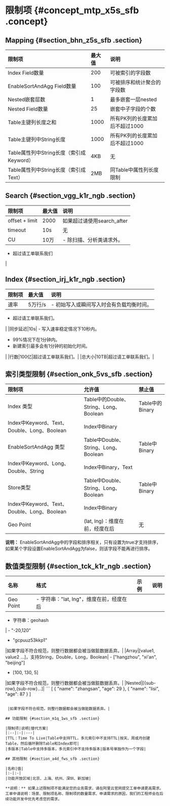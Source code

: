 # 限制项 {#concept_mtp_x5s_sfb .concept}

## Mapping {#section_bhn_z5s_sfb .section}

|限制项|最大值|说明|
|:--|:--|:-|
|Index Field数量|200|可被索引的字段数|
|EnableSortAndAgg Field数量|100|可被排序和统计聚合的字段数|
|Nested嵌套层数|1|最多嵌套一层nested|
|Nested Field数量|25|嵌套中子字段的个数|
|Table主键列长度之和|1000|所有PK列的长度累加后不超过1000|
|Table主键列中String长度|1000|所有PK列的长度累加后不超过1000|
|Table属性列中String长度（索引成Keyword）|4KB|无|
|Table属性列中String长度（索引成Text）|2MB|同Table中属性列长度限制|

## Search {#section_vgg_k1r_ngb .section}

|限制项|最大值|说明|
|:--|:--|:-|
|offset + limit|2000|如果超过请使用search\_after|
|timeout|10s|无|
|CU|10万| -   除扫描、分析类请求外。
-   超过请工单联系我们

 |

## Index {#section_irj_k1r_ngb .section}

|限制项|最大值|说明|
|:--|:--|:-|
|速率|5万行/s| -   初始写入或瞬间写入时会有负载均衡时间。
-   超过请工单联系我们。

 |
|同步延迟|10s| -   写入速率稳定情况下10秒内。
-   99%情况下在1分钟内。
-   新建索引最多会有1分钟的初始化时间。

 |
|行数|100亿|超过请工单联系我们。|
|总大小|10TB|超过请工单联系我们。|

## 索引类型限制 {#section_onk_5vs_sfb .section}

|限制项|允许值|禁止值|
|:--|:--|:--|
|Index 类型|Table中的Double、String、Long、Boolean|Table中的Binary|
|Index中Keyword、Text、Double、Long、Boolean|Index中Binary|
|EnableSortAndAgg 类型|Table中Double、String、Long、Boolean|Table中Binary|
|Index中Keyword、Long、Double、String|Index中Binary，Text|
|Store类型|Table中Double、String、Long、Boolean|Table中Binary|
|Index中Keyword、Text、Double、Long、Boolean|Index中Binary|
|Geo Point|\(lat, lng\)：维度在前，经度在后|无|

**说明：** EnableSortAndAgg中的字段和排序相关，只有设置为true才支持排序，如果某个字段设置EnableSortAndAgg为false，则该字段不能再进行排序。

## 数值类型限制 {#section_tck_k1r_ngb .section}

|名称|格式|示例|说明|
|:-|:-|:-|:-|
|Geo Point| -   字符串："lat, lng"，维度在前，经度在后
-   字符串：geohash

 | -   "-20,120"
-   "gcpuuz53kkp1"

 |如果字段不符合规范，则整行数据都会被当做脏数据丢弃。|
|Array|\[value1, value2 ...\]，支持String，Double，Long，Boolean| -   \["hangzhou", "xi'an", "beijing"\]
-   \[100, 130, 5\]

 |如果字段不符合规范，则整行数据都会被当做脏数据丢弃。|
|Nested|\[\{sub-row\},\{sub-row\}...\]| ```
[ 
   {
		"name": "zhangsan",
		"age": 29
	},
	{
		"name": "lisi",
		"age": 87
   }
]
```

 |如果字段不符合规范，则整行数据都会被当做脏数据丢弃。|

## 功能限制 {#section_m1q_1ws_sfb .section}

|限制项|说明|替代方案|
|:--|:-|:---|
|TTL：Time To Live|Table中支持TTL，多元索引中不支持TTL|按天、周或月创建Table，然后循环删除Table和Index即可|
|多版本|Table中支持多版本，多元索引中不支持多版本|版本号单独作为一个字段|

## 其他限制 {#section_a4d_fws_sfb .section}

|名称|值|
|:-|:-|
|功能开放区域|北京、上海、杭州、深圳、新加坡|

**说明：** 如果上述限制项不能满足您的业务需求，请在阿里云官网提交工单申请更高需求。工单中请说明：场景、限制项名称、限制项的数量需求、申请需求的原因，我们的工程师会在后续功能开发中优先考虑您的需求。

